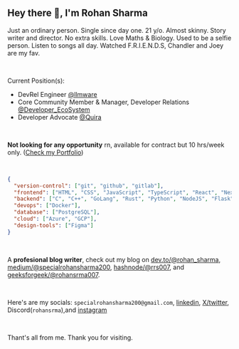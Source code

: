 ## Hey there 👋, I'm Rohan Sharma
Just an ordinary person. Single since day one. 21 y/o. Almost skinny. Story writer and director. No extra skills. Love Maths & Biology. Used to be a selfie person. Listen to songs all day. Watched F.R.I.E.N.D.S, Chandler and Joey are my fav.

&nbsp;

Current Position(s):
- DevRel Engineer [@llmware](https://github.com/llmware-ai/llmware)
- Core Community Member & Manager, Developer Relations [@Developer_EcoSystem](https://github.com/thedeveco/thedeveco.com)
- Developer Advocate [@Quira](https://quira.sh/)
 
&nbsp;

**Not looking for any opportunity** rn, available for contract but 10 hrs/week only. ([Check my Portfolio](https://rohan-sharma-portfolio.vercel.app/experience))

&nbsp;

```json
{
  "version-control": ["git", "github", "gitlab"],
  "frontend": ["HTML", "CSS", "JavaScript", "TypeScript", "React", "NextJs", "Astro", "Framer"],
  "backend": ["C", "C++", "GoLang", "Rust", "Python", "NodeJS", "Flask"],
  "devops": ["Docker"],
  "database": ["PostgreSQL"],
  "cloud": ["Azure", "GCP"],
  "design-tools": ["Figma"]
}
```

&nbsp;

A **profesional blog writer**, check out my blog on [dev.to/@rohan_sharma](https://dev.to/rohan_sharma), [medium/@specialrohansharma200](https://medium.com/@specialrohansharma200), [hashnode/@rrs007](https://hashnode.com/@rrs007), and [geeksforgeek/@rohansrma007](https://www.geeksforgeeks.org/user/rohansrma007/contributions).

&nbsp;

Here's are my socials: `specialrohansharma200@gmail.com`, [linkedin](https://www.linkedin.com/in/rohan-sharma-9386rs/), [X/twitter](https://x.com/rrs00179), Discord(`rohansrma`),and [instagram](https://www.instagram.com/r_rohan__._/)

&nbsp;

Thant's all from me. Thank you for visiting.
